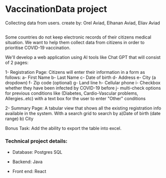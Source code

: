 # VaccinationData project
Collecting data from users.
create by: Orel Aviad, Elhanan Aviad, Eliav Aviad
##
Some countries do not keep electronic records of their citizens medical situation. We want to help them collect data from citizens in order to prioritise COVID-19 vaccination.

We'll develop a web application using AI tools like Chat GPT that will consist of 2 pages:

1- Registration Page: Citizens will enter their information in a form as follows:
a- First Name
b- Last Name
c- Date of birth
d- Address
e- City (a dropdown)
f- Zip code (optional)
g- Land line
h- Cellular phone
i- Checkbox whether they have been infected by COVID-19 before
j- multi-check options for previous conditions like (Diabetes, Cardio-Vascular problems, Allergies..etc) with a text box for the user to enter "Other" conditions

2- Summary Page: A tabular view that shows all the existing registration info available in the system. With a search grid to search by a)Date of birth (date range) b) City

Bonus Task: Add the ability to export the table into excel.


### Technical  project details: 

- Database: Postgres SQL

- Backend: Java

- Front end: React 


